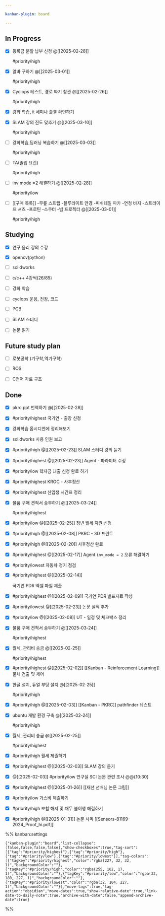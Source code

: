 ```yaml
---

kanban-plugin: board

---
```


## In Progress

- [x] 등록금 분할 납부 신청
	@[[2025-02-28]]
	
	#priority/high
- [x] 알바 구하기
	@[[2025-03-01]]
	
	#priority/high
- [x] Cyclops 테스트, 경로 짜기 참관
	@[[2025-02-26]]
	
	#priority/high
- [x] 강화 학습, it 세미나 출결 확인하기
- [x] SLAM 강의 진도 맞추기
	@[[2025-03-10]]
	
	#priority/high
- [ ] 강화학습,딥러닝 복습하기
	@[[2025-03-03]]
	
	#priority/high
- [ ] TA(졸업 요건)
	
	#priority/high
- [ ] inv mode =2 해결하기
	@[[2025-02-28]]
	
	#priority/low
- [ ] [[구매 목록]]
	-무릎 스트랩
	-블루라이트 안경
	-피쉬테일 파카
	-연청 바지
	-스트라이프 셔츠
	-프로틴
	-스쿠터
	-빔 프로젝터
	@[[2025-03-01]]
	
	#priority/high


## Studying

- [x] 연구 윤리 강의 수강
- [x] opencv(python)
- [ ] solidworks
- [ ] c/c++ 4강씩(26/85)
- [ ] 강화 학습
- [ ] cyclops 운용, 전장, 코드
- [ ] PCB
- [ ] SLAM 스터디
- [ ] 논문 읽기


## Future study plan

- [ ] 로봇공학
	(기구학,역기구학)
- [ ] ROS
- [ ] C언어 자료 구조


## Done

- [x] pkrc ppt 번역하기
	@[[2025-02-28]]
- [x] #priority/highest 
	국기연 - 출장 신청
- [x] 강화학습 옵시디언에 정리해보기
- [x] solidworks 사용 인원 보고
- [x] #priority/high @[[2025-02-23]]
	SLAM 스터디 강의 듣기
- [x] #priority/highest
	@[[2025-02-23]]
	Agent - 파라미터 수정
- [x] #priority/low 
	학자금 대출 신청 완료 하기
- [x] #priority/highest KROC - 사후정산
- [x] #priority/highest 
	신입생 시간표 정리
- [x] 물품 구매 견적서 송부하기
	@[[2025-03-24]]
	
	#priority/highest
- [x] #priority/low @[[2025-02-25]]
	청년 월세 지원 신청
- [x] #priority/high
	@[[2025-02-08]]
	PKRC - 3D 프린트
- [x] #priority/high 
	@[[2025-02-20]]
	사후정산 완료
- [x] #priority/highest @[[2025-02-17]]
	Agent `inv_mode = 2` 오류 해결하기
- [x] #priority/lowest 
	자동차 정기 점검
- [x] #priority/highest @[[2025-02-14]]
	
	국기연 PDR 엑셀 파일 제출
- [x] #priority/highest  @[[2025-02-09]]
	국기연 PDR 발표자료 작성
- [x] #priority/lowest 
	@[[2025-02-23]]
	논문 실적 추가
- [x] #priority/low
	@[[2025-02-08]]
	UT - 일정 및 체크박스 정리
- [x] 물품 구매 견적서 송부하기
	@[[2025-03-24]]
	
	#priority/highest
- [x] 월세, 관리비 송금
	@[[2025-02-25]]
	
	#priority/highest
- [x] #priority/highest @[[2025-02-02]]
	[[Kanban - Reinforcement Learning]]
	물체 검출 및 제어
- [x] 한글 설치, 듀얼 부팅 설치
	@[[2025-02-25]]
	
	#priority/high
- [x] #priority/high 
	@[[2025-02-03]]
	[[Kanban - PKRC]]
	pathfinder 테스트
- [x] ubuntu 개발 환경 구축
	@[[2025-02-24]]
	
	#priority/high
- [x] 월세, 관리비 송금
	@[[2025-02-25]]
	
	#priority/highest
- [x] #priority/high
	월세 제출하기
- [x] #priority/highest @[[2025-02-03]]
	SLAM 강의 듣기
- [x] @[[2025-02-03]]
	#priority/low 
	연구실 SCI 논문 관련 조사 @@{10:30}
- [x] #priority/highest 
	@[[2025-01-26]]
	[[재선 선배님 논문 그림]]
- [x] #priority/low 
	가스비 제출하기
- [x] #priority/high 
	보험 해지 및 채무 불이행 해결하기
- [x] #priority/high @[[2025-01-31]]
	논문 사독
	[[Sensors-81169-2024_Proof_hi.pdf]]




%% kanban:settings
```
{"kanban-plugin":"board","list-collapse":[false,false,false,false],"show-checkboxes":true,"tag-sort":[{"tag":"#priority/highest"},{"tag":"#priority/high"},{"tag":"#priority/low"},{"tag":"#priority/lowest"}],"tag-colors":[{"tagKey":"#priority/highest","color":"rgba(227, 32, 32, 1)","backgroundColor":""},{"tagKey":"#priority/high","color":"rgba(255, 102, 17, 1)","backgroundColor":""},{"tagKey":"#priority/low","color":"rgba(32, 180, 227, 1)","backgroundColor":""},{"tagKey":"#priority/lowest","color":"rgba(32, 104, 227, 1)","backgroundColor":""}],"move-tags":true,"tag-action":"obsidian","move-dates":true,"show-relative-date":true,"link-date-to-daily-note":true,"archive-with-date":false,"append-archive-date":true}
```
%%